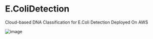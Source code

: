 # E.ColiDetection
Cloud-based DNA Classification for E.Coli Detection Deployed On AWS 

![image](https://github.com/amirhajiabadi/E.ColiDetection/assets/82854373/622aeb6f-3330-4087-ab39-9a78a753e328)

